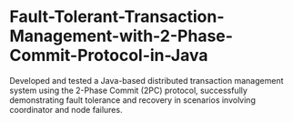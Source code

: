# Fault-Tolerant-Transaction-Management-with-2-Phase-Commit-Protocol-in-Java
Developed and tested a Java-based distributed transaction management system using the 2-Phase Commit (2PC) protocol, successfully demonstrating fault tolerance and recovery in scenarios involving coordinator and node failures. 
